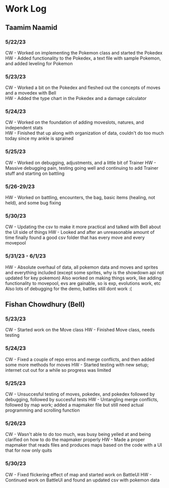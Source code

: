 # Work Log

## Taamim Naamid

### 5/22/23

CW - Worked on implementing the Pokemon class and started the Pokedex\
HW - Added functionality to the Pokedex, a text file with sample Pokemon, and added leveling for Pokemon

### 5/23/23

CW - Worked a bit on the Pokedex and fleshed out the concepts of moves and a movedex with Bell\
HW - Added the type chart in the Pokedex and a damage calculator

### 5/24/23

CW - Worked on the foundation of adding moveslots, natures, and independent stats\
HW - Finished that up along with organization of data, couldn't do too much today since my ankle is sprained

### 5/25/23

CW - Worked on debugging, adjustments, and a little bit of Trainer
HW - Massive debugging pain, testing going well and continuing to add Trainer stuff and starting on battling

### 5/26-29/23

HW - Worked on battling, encounters, the bag, basic items (healing, not held), and some bug fixing

### 5/30/23

CW - Updating the csv to make it more practical and talked with Bell about the UI side of things
HW - Looked and after an unreasonable amount of time finally found a good csv folder that has every move and every movepool

### 5/31/23 - 6/1/23

HW - Absolute overhaul of data, all pokemon data and moves and sprites and everything included
    (except some sprites, why is the showdown api not updated for key pokemon)
    Also worked on making things work, like adding functionality to movepool, evs are gainable, so is exp, evolutions work, etc
    Also lots of debugging for the demo, battles still dont work :(

## Fishan Chowdhury (Bell)

### 5/23/23

CW - Started work on the Move class
HW - Finished Move class, needs testing

### 5/24/23

CW - Fixed a couple of repo erros and merge conflicts, and then added some more methods for moves
HW - Started testing with new setup; internet cut out for a while so progress was limited

### 5/25/23

CW - Unsuccesful testing of moves, pokedex, and pokedex followed by debugging, followed by succesful tests
HW - Untangling merge conflicts, followed by map work; added a mapmaker file but still need actual programming and scrolling function


### 5/26/23

CW - Wasn't able to do too much, was busy being yelled at and being clarified on how to do the mapmaker properly
HW - Made a proper mapmaker that reads files and produces maps based on the code with a UI that for now only quits

### 5/30/23

CW - Fixed flickering effect of map and started work on BattleUI
HW - Continued work on BattleUI and found an updated csv with pokemon data
